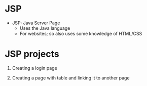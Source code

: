 # JSP
- JSP: Java Server Page
  - Uses the Java language
  - For websites; so also uses some knowledge of HTML/CSS

# JSP projects

1. Creating a login page

2. Creating a page with table and linking it to another page 
